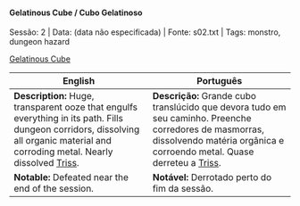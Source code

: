 

#### Gelatinous Cube / Cubo Gelatinoso

Sessão: 2 | Data: (data não especificada) | Fonte: s02.txt | Tags: monstro, dungeon hazard

[Gelatinous Cube](gelatinous_cube.png)

| English | Português |
|---------|-----------|
| **Description:** Huge, transparent ooze that engulfs everything in its path. Fills dungeon corridors, dissolving all organic material and corroding metal. Nearly dissolved [Triss](triss.md). | **Descrição:** Grande cubo translúcido que devora tudo em seu caminho. Preenche corredores de masmorras, dissolvendo matéria orgânica e corroendo metal. Quase derreteu a [Triss](triss.md). |
| **Notable:** Defeated near the end of the session. | **Notável:** Derrotado perto do fim da sessão. |

